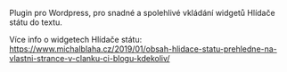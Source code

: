 Plugin pro Wordpress, pro snadné a spolehlivé vkládání widgetů Hlídače státu do textu.

Více info o widgetech Hlídače státu: https://www.michalblaha.cz/2019/01/obsah-hlidace-statu-prehledne-na-vlastni-strance-v-clanku-ci-blogu-kdekoliv/
